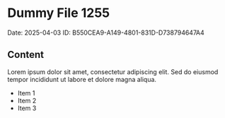 # Dummy File 1255

Date: 2025-04-03
ID: B550CEA9-A149-4801-831D-D738794647A4

## Content

Lorem ipsum dolor sit amet, consectetur adipiscing elit.
Sed do eiusmod tempor incididunt ut labore et dolore magna aliqua.

* Item 1
* Item 2
* Item 3
